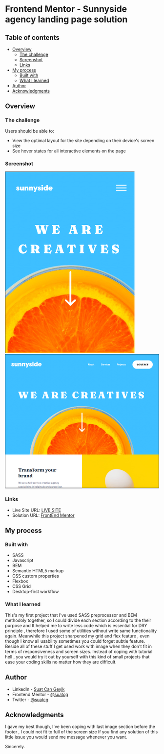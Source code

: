 # Frontend Mentor - Sunnyside agency landing page solution

## Table of contents

- [Overview](#overview)
  - [The challenge](#the-challenge)
  - [Screenshot](#screenshot)
  - [Links](#links)
- [My process](#my-process)
  - [Built with](#built-with)
  - [What I learned](#what-i-learned)
- [Author](#author)
- [Acknowledgments](#acknowledgments)

## Overview

### The challenge

Users should be able to:

- View the optimal layout for the site depending on their device's screen size
- See hover states for all interactive elements on the page

### Screenshot

![](./screen_images/sunnyside_Mobil.png)
![](./screen_images/sunnySide_Tablet.png)

### Links

- Live Site URL: [LIVE SITE](https://sunnysideagency-suatcg.netlify.app/)
- Solution URL: [FrontEnd Mentor](https://www.frontendmentor.io/solutions/sunny-side-agency-7WDLI5_bmJ)

## My process

### Built with

- SASS
- Javascript
- BEM
- Semantic HTML5 markup
- CSS custom properties
- Flexbox
- CSS Grid
- Desktop-first workflow

### What I learned

This's my first project that I've used SASS preprocessor and BEM methodoly together, so I could divide each section according to the their purpose and It helped me to write less code which is essential for DRY principle , therefore I used some of utilities without write same functionality again. Meanwhile this project sharpened my grid and flex feature , even though I know all usability sometimes you could forget subtle feature. Beside all of these stuff I get used work with image when they don't fit in terms of responsiveness and screen sizes. Instead of coping with tutorial hell , you would try it out by yourself with this kind of small projects that ease your coding skills no matter how they are difficult.

## Author

- LinkedIn - [Suat Can Geyik](https://www.linkedin.com/in/suatcangeyik/)
- Frontend Mentor - [@suatcg](https://www.frontendmentor.io/profile/suatcg)
- Twitter - [@suatcg](https://twitter.com/suatcg)

## Acknowledgments

I gave my best though, I've been coping with last image section before the footer , I could not fit to full of the screen size If you find any solution of this little issue you would send me message whenever you want.

Sincerely.
